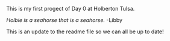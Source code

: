 This is my first progect of Day 0 at Holberton Tulsa.

	
*Holbie is a seahorse that is a seahorse.* -Libby

This is an update to the readme file so we can all be up to date!
